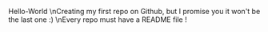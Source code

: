 Hello-World
\nCreating my first repo on Github, but I promise you it won't be the last one :)
\nEvery repo must have a README file !

